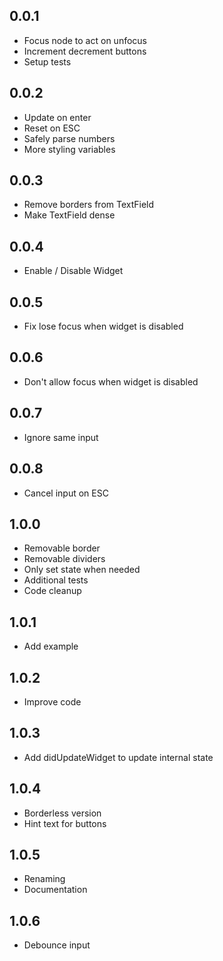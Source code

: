 ## 0.0.1

* Focus node to act on unfocus
* Increment decrement buttons
* Setup tests

## 0.0.2

* Update on enter
* Reset on ESC
* Safely parse numbers
* More styling variables

## 0.0.3

* Remove borders from TextField
* Make TextField dense

## 0.0.4

* Enable / Disable Widget

## 0.0.5

* Fix lose focus when widget is disabled

## 0.0.6

* Don't allow focus when widget is disabled

## 0.0.7

* Ignore same input

## 0.0.8

* Cancel input on ESC

## 1.0.0

* Removable border
* Removable dividers
* Only set state when needed
* Additional tests
* Code cleanup

## 1.0.1

* Add example

## 1.0.2

* Improve code

## 1.0.3

* Add didUpdateWidget to update internal state

## 1.0.4

* Borderless version
* Hint text for buttons

## 1.0.5

* Renaming
* Documentation

## 1.0.6

* Debounce input
